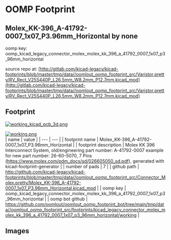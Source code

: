 # OOMP Footprint  
## Molex_KK-396_A-41792-0007_1x07_P3.96mm_Horizontal  by none  
  
oomp key: oomp_kicad_legacy_connector_molex_molex_kk_396_a_41792_0007_1x07_p3_96mm_horizontal  
  
source repo at: [http://gitlab.com/kicad-legacy/kicad-footprints/blob/master/tmp/data//oomlout_oomp_footprint_src/Varistor.pretty/RV_Rect_V25S440P_L26.5mm_W8.2mm_P12.7mm.kicad_mod](http://gitlab.com/kicad-legacy/kicad-footprints/blob/master/tmp/data//oomlout_oomp_footprint_src/Varistor.pretty/RV_Rect_V25S440P_L26.5mm_W8.2mm_P12.7mm.kicad_mod)  
## Footprint  
  
[![working_kicad_pcb_3d.png](working_kicad_pcb_3d_600.png)](working_kicad_pcb_3d.png)  
  
[![working.png](working_600.png)](working.png)  
| name | value | 
| --- | --- | 
| footprint name | Molex_KK-396_A-41792-0007_1x07_P3.96mm_Horizontal | 
| footprint description | Molex KK 396 Interconnect System, old/engineering part number: A-41792-0007 example for new part number: 26-60-5070, 7 Pins (https://www.molex.com/pdm_docs/sd/026605050_sd.pdf), generated with kicad-footprint-generator | 
| number of pads | 7 | 
| github path | http://github.com/kicad-legacy/kicad-footprints/blob/master/tmp/data//oomlout_oomp_footprint_src/Connector_Molex.pretty/Molex_KK-396_A-41792-0007_1x07_P3.96mm_Horizontal.kicad_mod | 
| oomp key | oomp_kicad_legacy_connector_molex_molex_kk_396_a_41792_0007_1x07_p3_96mm_horizontal | 
| oomp bot github | https://github.com/oomlout/oomlout_oomp_footprint_bot/tree/main/tmp/data//oomlout_oomp_footprint_src/footprints/kicad_legacy_connector_molex_molex_kk_396_a_41792_0007_1x07_p3_96mm_horizontal/working | 
## Images  
